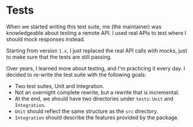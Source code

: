 # Tests

When we started writing this test suite, me (the maintainer) was
knowledgeable about testing a remote API. I used real APIs to test where I
should mock responses instead.

Starting from version `1.x`, I just replaced the real API calls with mocks,
just to make sure that the tests are still passing.

Over years, I learned more about testing, and I'm practicing it every day. I
decided to re-write the test suite with the following goals:

- Two test suites, Unit and Integration.
- Not an overnight complete rewrite, but a rewrite that is incremental.
- At the end, we should have two directories under `tests`: `Unit` and
  `Integration`.
- `Unit` should reflect the same structure as the `src` directory.
- `Integration` should describe the features provided by the package.

